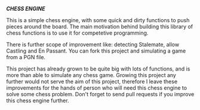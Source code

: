 ***CHESS ENGINE***

This is a simple chess engine, with some quick and dirty functions to push pieces around the board.
The main motivation behind building this library of chess functions is to use it for competetive programming.

There is further scope of improvement like: detecting Stalemate, allow Castling and En Passant. You can fork this project and simulating a game from a PGN file.

This project has already grown to be quite big with lots of functions, and is more than able to simulate any chess game. Growing this project any further would not serve the aim of this project, therefore I leave these improvements for the hands of person who will need this chess engine to solve some chess problem. Don't forget to send pull requests if you improve this chess engine further.
